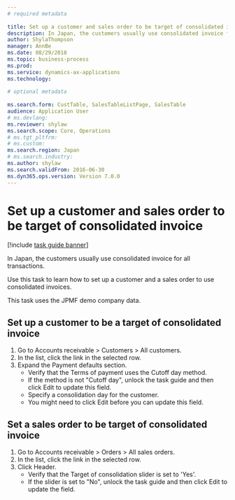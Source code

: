```yaml
--- 
# required metadata 
 
title: Set up a customer and sales order to be target of consolidated invoice
description: In Japan, the customers usually use consolidated invoice for all transactions. 
author: ShylaThompson
manager: AnnBe 
ms.date: 08/29/2018
ms.topic: business-process 
ms.prod:  
ms.service: dynamics-ax-applications 
ms.technology:  
 
# optional metadata 
 
ms.search.form: CustTable, SalesTableListPage, SalesTable   
audience: Application User 
# ms.devlang:  
ms.reviewer: shylaw
ms.search.scope: Core, Operations 
# ms.tgt_pltfrm:  
# ms.custom:  
ms.search.region: Japan
# ms.search.industry: 
ms.author: shylaw
ms.search.validFrom: 2016-06-30 
ms.dyn365.ops.version: Version 7.0.0 
---
```

# Set up a customer and sales order to be target of consolidated invoice

[!include [task guide banner](../../includes/task-guide-banner.md)]

In Japan, the customers usually use consolidated invoice for all transactions. 



Use this task to learn how to set up a customer and a sales order to use consolidated invoices. 



This task uses the JPMF demo company data.


## Set up a customer to be a target of consolidated invoice
1. Go to Accounts receivable > Customers > All customers.
2. In the list, click the link in the selected row.
3. Expand the Payment defaults section.
    * Verify that the Terms of payment uses the Cutoff day method.  
    * If the method is not "Cutoff day", unlock the task guide and then click Edit to update this field.  
    * Specify a consolidation day for the customer.  
    * You might need to click Edit before you can update this field.  

## Set a sales order to be target of consolidated invoice
1. Go to Accounts receivable > Orders > All sales orders.
2. In the list, click the link in the selected row.
3. Click Header.
    * Verify that the Target of consolidation slider is set to 'Yes'.  
    * If the slider is set to "No", unlock the task guide and then click Edit to update the field.  

